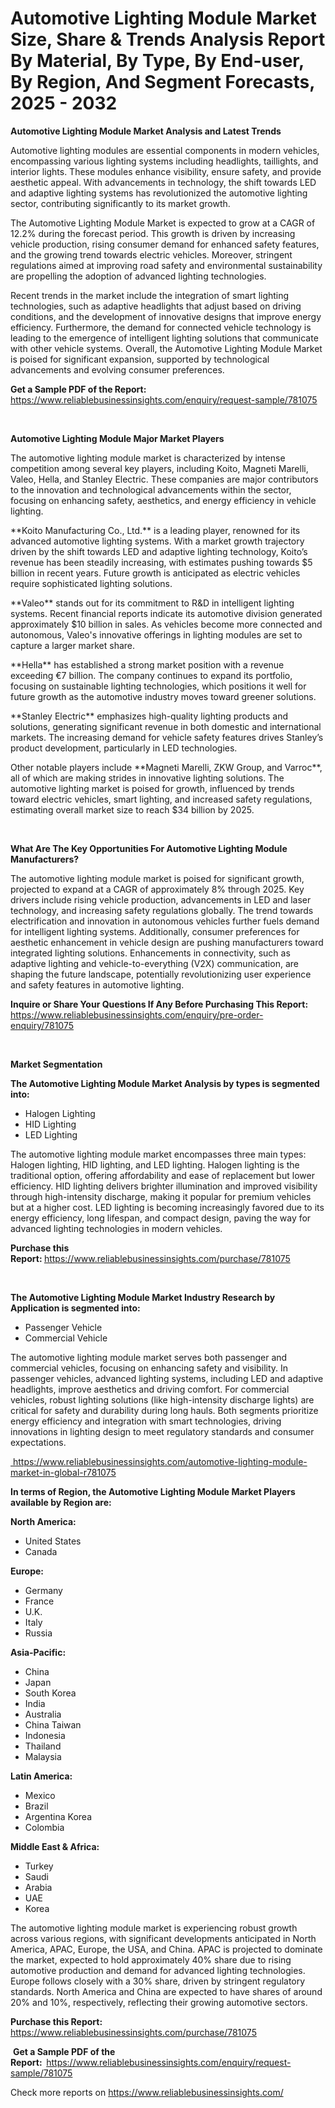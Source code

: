 <p><h1>Automotive Lighting Module Market Size, Share & Trends Analysis Report By Material, By Type, By End-user, By Region, And Segment Forecasts, 2025 - 2032</h1></p><p><strong>Automotive Lighting Module Market Analysis and Latest Trends</strong></p>
<p><p>Automotive lighting modules are essential components in modern vehicles, encompassing various lighting systems including headlights, taillights, and interior lights. These modules enhance visibility, ensure safety, and provide aesthetic appeal. With advancements in technology, the shift towards LED and adaptive lighting systems has revolutionized the automotive lighting sector, contributing significantly to its market growth.</p><p>The Automotive Lighting Module Market is expected to grow at a CAGR of 12.2% during the forecast period. This growth is driven by increasing vehicle production, rising consumer demand for enhanced safety features, and the growing trend towards electric vehicles. Moreover, stringent regulations aimed at improving road safety and environmental sustainability are propelling the adoption of advanced lighting technologies. </p><p>Recent trends in the market include the integration of smart lighting technologies, such as adaptive headlights that adjust based on driving conditions, and the development of innovative designs that improve energy efficiency. Furthermore, the demand for connected vehicle technology is leading to the emergence of intelligent lighting solutions that communicate with other vehicle systems. Overall, the Automotive Lighting Module Market is poised for significant expansion, supported by technological advancements and evolving consumer preferences.</p></p>
<p><strong>Get a Sample PDF of the Report:&nbsp;</strong> <a href="https://www.reliablebusinessinsights.com/enquiry/request-sample/781075?utm_campaign=2099&utm_medium=2&utm_source=Github&utm_content=ia&utm_term=26032025&utm_id=automotive-lighting-module">https://www.reliablebusinessinsights.com/enquiry/request-sample/781075</a></p>
<p>&nbsp;</p>
<p><strong>Automotive Lighting Module Major Market Players</strong></p>
<p><p>The automotive lighting module market is characterized by intense competition among several key players, including Koito, Magneti Marelli, Valeo, Hella, and Stanley Electric. These companies are major contributors to the innovation and technological advancements within the sector, focusing on enhancing safety, aesthetics, and energy efficiency in vehicle lighting.</p><p>**Koito Manufacturing Co., Ltd.** is a leading player, renowned for its advanced automotive lighting systems. With a market growth trajectory driven by the shift towards LED and adaptive lighting technology, Koito’s revenue has been steadily increasing, with estimates pushing towards $5 billion in recent years. Future growth is anticipated as electric vehicles require sophisticated lighting solutions.</p><p>**Valeo** stands out for its commitment to R&D in intelligent lighting systems. Recent financial reports indicate its automotive division generated approximately $10 billion in sales. As vehicles become more connected and autonomous, Valeo's innovative offerings in lighting modules are set to capture a larger market share.</p><p>**Hella** has established a strong market position with a revenue exceeding €7 billion. The company continues to expand its portfolio, focusing on sustainable lighting technologies, which positions it well for future growth as the automotive industry moves toward greener solutions.</p><p>**Stanley Electric** emphasizes high-quality lighting products and solutions, generating significant revenue in both domestic and international markets. The increasing demand for vehicle safety features drives Stanley’s product development, particularly in LED technologies.</p><p>Other notable players include **Magneti Marelli, ZKW Group, and Varroc**, all of which are making strides in innovative lighting solutions. The automotive lighting market is poised for growth, influenced by trends toward electric vehicles, smart lighting, and increased safety regulations, estimating overall market size to reach $34 billion by 2025.</p></p>
<p>&nbsp;</p>
<p><strong>What Are The Key Opportunities For Automotive Lighting Module Manufacturers?</strong></p>
<p><p>The automotive lighting module market is poised for significant growth, projected to expand at a CAGR of approximately 8% through 2025. Key drivers include rising vehicle production, advancements in LED and laser technology, and increasing safety regulations globally. The trend towards electrification and innovation in autonomous vehicles further fuels demand for intelligent lighting systems. Additionally, consumer preferences for aesthetic enhancement in vehicle design are pushing manufacturers toward integrated lighting solutions. Enhancements in connectivity, such as adaptive lighting and vehicle-to-everything (V2X) communication, are shaping the future landscape, potentially revolutionizing user experience and safety features in automotive lighting.</p></p>
<p><strong>Inquire or Share Your Questions If Any Before Purchasing This Report:</strong> <a href="https://www.reliablebusinessinsights.com/enquiry/pre-order-enquiry/781075?utm_campaign=2099&utm_medium=2&utm_source=Github&utm_content=ia&utm_term=26032025&utm_id=automotive-lighting-module">https://www.reliablebusinessinsights.com/enquiry/pre-order-enquiry/781075</a></p>
<p>&nbsp;</p>
<p><strong>Market Segmentation</strong></p>
<p><strong>The Automotive Lighting Module Market Analysis by types is segmented into:</strong></p>
<p><ul><li>Halogen Lighting</li><li>HID Lighting</li><li>LED Lighting</li></ul></p>
<p><p>The automotive lighting module market encompasses three main types: Halogen lighting, HID lighting, and LED lighting. Halogen lighting is the traditional option, offering affordability and ease of replacement but lower efficiency. HID lighting delivers brighter illumination and improved visibility through high-intensity discharge, making it popular for premium vehicles but at a higher cost. LED lighting is becoming increasingly favored due to its energy efficiency, long lifespan, and compact design, paving the way for advanced lighting technologies in modern vehicles.</p></p>
<p><strong>Purchase this Report:&nbsp;</strong><a href="https://www.reliablebusinessinsights.com/purchase/781075?utm_campaign=2099&utm_medium=2&utm_source=Github&utm_content=ia&utm_term=26032025&utm_id=automotive-lighting-module">https://www.reliablebusinessinsights.com/purchase/781075</a></p>
<p>&nbsp;</p>
<p><strong>The Automotive Lighting Module Market Industry Research by Application is segmented into:</strong></p>
<p><ul><li>Passenger Vehicle</li><li>Commercial Vehicle</li></ul></p>
<p><p>The automotive lighting module market serves both passenger and commercial vehicles, focusing on enhancing safety and visibility. In passenger vehicles, advanced lighting systems, including LED and adaptive headlights, improve aesthetics and driving comfort. For commercial vehicles, robust lighting solutions (like high-intensity discharge lights) are critical for safety and durability during long hauls. Both segments prioritize energy efficiency and integration with smart technologies, driving innovations in lighting design to meet regulatory standards and consumer expectations.</p></p>
<p><a href="https://www.reliablebusinessinsights.com/automotive-lighting-module-market-in-global-r781075?utm_campaign=2099&utm_medium=2&utm_source=Github&utm_content=ia&utm_term=26032025&utm_id=automotive-lighting-module">&nbsp;https://www.reliablebusinessinsights.com/automotive-lighting-module-market-in-global-r781075</a></p>
<p><strong>In terms of Region, the Automotive Lighting Module Market Players available by Region are:</strong></p>
<p>
    <p> <strong> North America: </strong>
        <ul>
            <li>United States</li>
            <li>Canada</li>
        </ul>
        </p> 
    <p> <strong> Europe: </strong>
        <ul>
            <li>Germany</li>
            <li>France</li>
            <li>U.K.</li>
            <li>Italy</li>
            <li>Russia</li>
        </ul>
        </p> 
    <p> <strong> Asia-Pacific: </strong>
        <ul>
            <li>China</li>
            <li>Japan</li>
            <li>South Korea</li>
            <li>India</li>
            <li>Australia</li>
            <li>China Taiwan</li>
            <li>Indonesia</li>
            <li>Thailand</li>
            <li>Malaysia</li>
        </ul>
        </p> 
    <p> <strong> Latin America: </strong>
        <ul>
            <li>Mexico</li>
            <li>Brazil</li>
            <li>Argentina Korea</li>
            <li>Colombia</li>
        </ul>
        </p> 
    <p> <strong> Middle East & Africa: </strong>
        <ul>
            <li>Turkey</li>
            <li>Saudi</li>
            <li>Arabia</li>
            <li>UAE</li>
            <li>Korea</li>
        </ul>
    </p>
    </p>
<p><p>The automotive lighting module market is experiencing robust growth across various regions, with significant developments anticipated in North America, APAC, Europe, the USA, and China. APAC is projected to dominate the market, expected to hold approximately 40% share due to rising automotive production and demand for advanced lighting technologies. Europe follows closely with a 30% share, driven by stringent regulatory standards. North America and China are expected to have shares of around 20% and 10%, respectively, reflecting their growing automotive sectors.</p></p>
<p><strong>Purchase this Report: </strong><a href="https://www.reliablebusinessinsights.com/purchase/781075?utm_campaign=2099&utm_medium=2&utm_source=Github&utm_content=ia&utm_term=26032025&utm_id=automotive-lighting-module">https://www.reliablebusinessinsights.com/purchase/781075</a></p>
<p>&nbsp;<strong>Get a Sample PDF of the Report:&nbsp;&nbsp;</strong><a href="https://www.reliablebusinessinsights.com/enquiry/request-sample/781075?utm_campaign=2099&utm_medium=2&utm_source=Github&utm_content=ia&utm_term=26032025&utm_id=automotive-lighting-module">https://www.reliablebusinessinsights.com/enquiry/request-sample/781075</a></p>
<p><strong></strong></p>
<p>Check more reports on <a href="https://www.reliablebusinessinsights.com/?utm_campaign=2099&utm_medium=2&utm_source=Github&utm_content=ia&utm_term=26032025&utm_id=automotive-lighting-module">https://www.reliablebusinessinsights.com/</a></p>